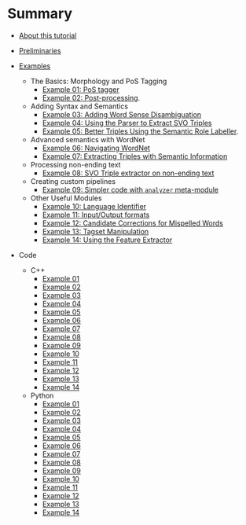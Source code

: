 # Summary

* [About this tutorial](README.md)
* [Preliminaries](preliminaries.md)
* [Examples](tutorial.md)
  * The Basics: Morphology and PoS Tagging
    * [Example 01: PoS tagger](example01.md)
    * [Example 02: Post-processing](example02.md).
  * Adding Syntax and Semantics
    * [Example 03: Adding Word Sense Disambiguation](example03.md)
    * [Example 04: Using the Parser to Extract SVO Triples](example04.md)
    * [Example 05: Better Triples Using the Semantic Role Labeller](example05.md).
  * Advanced semantics with WordNet
    * [Example 06: Navigating WordNet](example06.md)
    * [Example 07: Extracting Triples with Semantic Information](example07.md)
  * Processing non-ending text
     * [Example 08: SVO Triple extractor on non-ending text](example08.md)
  * Creating custom pipelines
    * [Example 09: Simpler code with `analyzer` meta-module](example09.md)
  * Other Useful Modules
    * [Example 10: Language Identifier](example10.md)
    * [Example 11: Input/Output formats](example11.md)
    * [Example 12: Candidate Corrections for Mispelled Words](example12.md)
    * [Example 13: Tagset Manipulation](example13.md)
    * [Example 14: Using the Feature Extractor](example14.md)

* Code
  * C++
    * [Example 01](code/example01.cc.md)
    * [Example 02](code/example02.cc.md)
    * [Example 03](code/example03.cc.md)
    * [Example 04](code/example04.cc.md)
    * [Example 05](code/example05.cc.md)
    * [Example 06](code/example06.cc.md)
    * [Example 07](code/example07.cc.md)
    * [Example 08](code/example08.cc.md)
    * [Example 09](code/example09.cc.md)
    * [Example 10](code/example10.cc.md)
    * [Example 11](code/example11.cc.md)
    * [Example 12](code/example12.cc.md)
    * [Example 13](code/example13.cc.md)
    * [Example 14](code/example14.cc.md)
  * Python
    * [Example 01](code/example01.py.md)
    * [Example 02](code/example02.py.md)
    * [Example 03](code/example03.py.md)
    * [Example 04](code/example04.py.md)
    * [Example 05](code/example05.py.md)
    * [Example 06](code/example06.py.md)
    * [Example 07](code/example07.py.md)
    * [Example 08](code/example08.py.md)
    * [Example 09](code/example09.py.md)
    * [Example 10](code/example10.py.md)
    * [Example 11](code/example11.py.md)
    * [Example 12](code/example12.py.md)
    * [Example 13](code/example13.py.md)
    * [Example 14](code/example14.py.md)